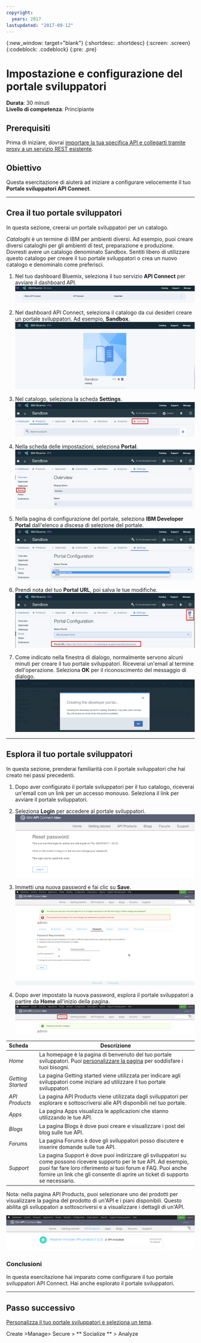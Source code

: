 ```yaml
---
copyright:
  years: 2017
lastupdated: "2017-09-12"
---
```


{:new_window: target="blank"}
{:shortdesc: .shortdesc}
{:screen: .screen}
{:codeblock: .codeblock}
{:pre: .pre}

# Impostazione e configurazione del portale sviluppatori 
**Durata**: 30 minuti  
**Livello di competenza**: Principiante  

## Prerequisiti
Prima di iniziare, dovrai [importare la tua specifica API e collegarti tramite proxy a un servizio REST esistente](tut_rest_landing.html).

## Obiettivo
Questa esercitazione di aiuterà ad iniziare a configurare velocemente il tuo **Portale sviluppatori API Connect**. 

---

## Crea il tuo portale sviluppatori 
In questa sezione, creerai un portale sviluppatori per un catalogo.

*Cataloghi* è un termine di IBM per ambienti diversi. Ad esempio, puoi creare diversi cataloghi per gli ambienti di test, preparazione e produzione. Dovresti avere un catalogo denominato Sandbox. Sentiti libero di utilizzare questo catalogo per creare il tuo portale sviluppatori o crea un nuovo catalogo e denominalo come preferisci.

1. Nel tuo dashboard Bluemix, seleziona il tuo servizio **API Connect** per avviare il dashboard API.
![Servizio API Connect](images/11-Bluemix-Dashboard.png)

2. Nel dashboard API Connect, seleziona il catalogo da cui desideri creare un portale sviluppatori. Ad esempio, **Sandbox**.
![Catalogo](images/12-APIC-Dashboard.png)

3. Nel catalogo, seleziona la scheda **Settings**.  
  ![Impostazioni catalogo](images/13-catalog-settings.png)

4. Nella scheda delle impostazioni, seleziona **Portal**.  
  ![Configurazione portale](images/14-catalog-portal.png)

5. Nella pagina di configurazione del portale, seleziona **IBM Developer Portal** dall'elenco a discesa di selezione del portale.
  ![Portale sviluppatori IBM](images/15-IBM-developer-portal.png) 

6. Prendi nota del tuo **Portal URL**, poi salva le tue modifiche.  
  ![Salva impostazioni](images/16-save-settings.png)
  
7. Come indicato nella finestra di dialogo, normalmente servono alcuni minuti per creare il tuo portale sviluppatori. Riceverai un'email al termine dell'operazione. Seleziona **OK** per il riconoscimento del messaggio di dialogo.  
  ![OK](images/17-OK.png)

---

## Esplora il tuo portale sviluppatori 
In questa sezione, prenderai familiarità con il portale sviluppatori che hai creato nei passi precedenti.

1. Dopo aver configurato il portale sviluppatori per il tuo catalogo, riceverai un'email con un link per un accesso monouso. Seleziona il link per avviare il portale sviluppatori.

2. Seleziona **Login** per accedere al portale sviluppatori.
![Accesso](images/22-login.png)

3. Immetti una nuova password e fai clic su **Save**.  
  ![Immetti nuova password](images/23-password.png)

4. Dopo aver impostato la nuova password, esplora il portale sviluppatori a partire da **Home** all'inizio della pagina.  
  ![Menu home](images/24-pwsaved.png)
  
| Scheda              | Descrizione          | 
|:---------------- | -------------------- | 
| _Home_       | La homepage è la pagina di benvenuto del tuo portale sviluppatori. Puoi [personalizzare la pagina](tut_custom_dev_portal.html) per soddisfare i tuoi bisogni. | 
| _Getting Started_       | La pagina Getting started viene utilizzata per indicare agli sviluppatori come iniziare ad utilizzare il tuo portale sviluppatori. |
| _API Products_ | La pagina API Products viene utilizzata dagli sviluppatori per esplorare e sottoscriversi alle API disponibili nel tuo portale. | 
| _Apps_ | La pagina Apps visualizza le applicazioni che stanno utilizzando le tue API. | 
| _Blogs_ | La pagina Blogs è dove puoi creare e visualizzare i post del blog sulle tue API. | 
| _Forums_ | La pagina Forums è dove gli sviluppatori posso discutere e inserire domande sulle tue API. | 
| _Support_ | La pagina Support è dove puoi indirizzare gli sviluppatori su come possono ricevere supporto per le tue API. Ad esempio, puoi far fare loro riferimento ai tuoi forum e FAQ. Puoi anche fornire un link che gli consente di aprire un ticket di supporto se necessario. | 

Nota: nella pagina API Products, puoi selezionare uno dei prodotti per visualizzare la pagina del prodotto di un'API e i piani disponibili. Questo abilita gli sviluppatori a sottoscriversi e a visualizzare i dettagli di un'API. 

  ![Prodotti API](images/27-api-products.png)

### Conclusioni
In questa esercitazione hai imparato come configurare il tuo portale sviluppatori API Connect. Hai anche esplorato il portale sviluppatori.

---

## Passo successivo

[Personalizza il tuo portale sviluppatori e seleziona un tema](tut_custom_dev_portal.html).

Create >Manage> Secure > ** Socialize ** > Analyze
